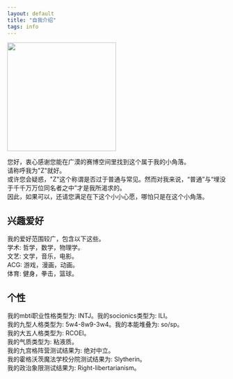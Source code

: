 ```yaml
---
layout: default
title: "自我介绍"
tags: info
---
```

<img src="https://i.pinimg.com/originals/bc/10/f9/bc10f964a195fdee76e749bf0f552c30.jpg" width="250" height="" alt=""/>
  
您好，衷心感谢您能在广漠的赛博空间里找到这个属于我的小角落。  
请称呼我为"Z"就好。  
或许您会疑惑，"Z"这个称谓是否过于普通与常见。然而对我来说，“普通”与“埋没于千千万万位同名者之中”才是我所渴求的。  
因此，如果可以，还请您满足在下这个小小心愿，哪怕只是在这个小角落。
  
## 兴趣爱好  
我的爱好范围较广，包含以下这些。  
  学术: 哲学，数学，物理学。  
  文艺: 文学，音乐，电影。  
  ACG: 游戏，漫画，动画。  
  体育: 健身，拳击，篮球。        
  
  
## 个性
我的mbti职业性格类型为: INTJ。我的socionics类型为: ILI。  
我的九型人格类型为: 5w4-8w9-3w4。我的本能堆叠为: so/sp。  
我的大五人格类型为: RCOEI。  
我的气质类型为: 粘液质。  
我的九宫格阵营测试结果为: 绝对中立。  
我的霍格沃茨魔法学校分院测试结果为: Slytherin。  
我的政治象限测试结果为: Right-libertarianism。   
      

